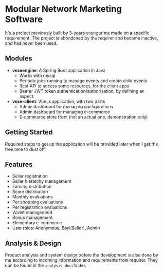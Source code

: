 # Modular Network Marketing Software 

It's a project previously built by 3-years younger me made on a specific requirement.
The project is abondoned by the requirer and became inactive, and had never been used.


## Modules

- **voseengine**: A Spring Boot application in Java
  - Works with mysql
  - Periodic jobs running to manage events and create child events
  - Rest API to access some resources, for the client apps
  - Bearer JWT token authentication/authorization, by defining an aspect.
- **vose-client**: Vue.js application, with two parts
  - Admin dashboard for managing configurations
  - Admin dashboard for managing e-commerce
  - E-commerce store front (not an actual one, demonstration only)


## Getting Started

Required steps to get up the application will be provided later when I get the free time to dust off.


## Features

- Seller registration
- Seller hierarchy management
- Earning distribution
- Score distribution
- Monthly evaluations
- Per shopping evaluations
- Per registration evaluations
- Wallet management
- Bonus management
- Elementary e-commerce
- User roles: Anonymous, Bayi(Seller), Admin


## Analysis & Design

Product analysis and system design before the development is also done by me according to incoming information and requirements from requirer. They can be found in the `analysis docs`folder.
